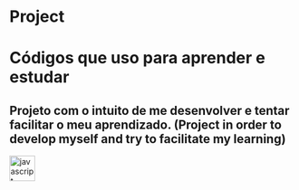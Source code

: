 # Project 

<h1>Códigos que uso para aprender e estudar</h1>

<h2>Projeto com o intuito de me desenvolver e tentar facilitar o meu aprendizado. (Project in order to develop myself and try to facilitate my learning)</h2>

<div style={flex-direction: row}>

<img src="https://devicons.github.io/devicon/devicon.git/icons/javascript/javascript-original.svg" alt="javascript" width="45" height="45"/>
</div>
